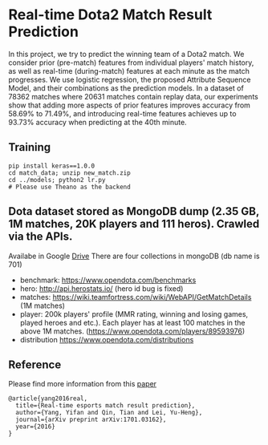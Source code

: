 # Real-time Dota2 Match Result Prediction
In this project, we try to predict the winning team of a Dota2 match. We consider prior (pre-match) features from individual players' match history, as well as real-time (during-match) features at each minute as the match progresses. We use logistic regression, the proposed Attribute Sequence Model, and their combinations as the prediction models. In a dataset of 78362 matches where 20631 matches contain replay data, our experiments show that adding more aspects of prior features improves accuracy from 58.69% to 71.49%, and introducing real-time features achieves up to 93.73% accuracy when predicting at the 40th minute.

## Training
```
pip install keras==1.0.0
cd match_data; unzip new_match.zip
cd ../models; python2 lr.py
# Please use Theano as the backend
```

## Dota dataset stored as MongoDB dump (2.35 GB, 1M matches, 20K players and 111 heros). Crawled via the APIs.
Availabe in Google [Drive](https://drive.google.com/open?id=0BwzxsWu2LtGyS0NiMktmNGxHem8)
There are four collections in mongoDB (db name is 701)
- benchmark: https://www.opendota.com/benchmarks
- hero: http://api.herostats.io/ (hero id bug is fixed)
- matches: https://wiki.teamfortress.com/wiki/WebAPI/GetMatchDetails (1M matches)
- player: 200k players' profile (MMR rating, winning and losing games, played heroes and etc.). Each player has at least 100 matches in the above 1M matches. (https://www.opendota.com/players/89593976)
- distribution https://www.opendota.com/distributions


## Reference
Please find more information from this [paper](https://arxiv.org/abs/1701.03162)
```
@article{yang2016real,
  title={Real-time esports match result prediction},
  author={Yang, Yifan and Qin, Tian and Lei, Yu-Heng},
  journal={arXiv preprint arXiv:1701.03162},
  year={2016}
}
```
